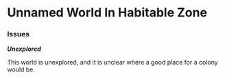 # Unnamed World In Habitable Zone

### Issues
_**Unexplored**_

This world is unexplored, and it is unclear where a good place for a colony would be. 